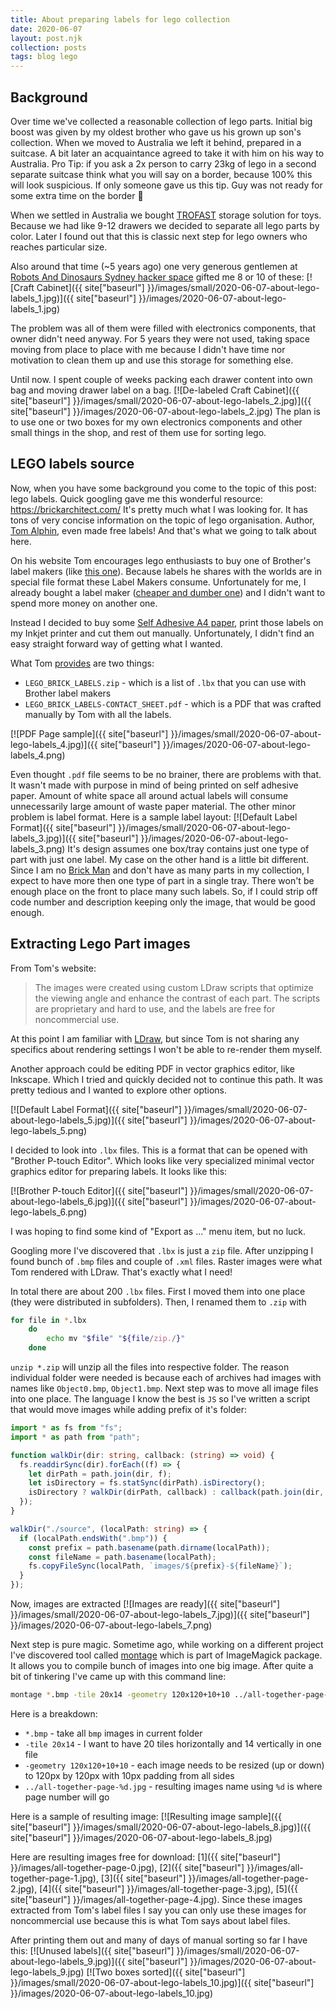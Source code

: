 ```yaml
---
title: About preparing labels for lego collection
date: 2020-06-07
layout: post.njk
collection: posts
tags: blog lego
---
```


Background
----------
Over time we've collected a reasonable collection of lego parts. Initial big boost was given by my oldest brother who gave us his grown up son's collection. When we moved to Australia we left it behind, prepared in a suitcase. A bit later an acquaintance agreed to take it with him on his way to Australia. Pro Tip: if you ask a 2x person to carry 23kg of lego in a second separate suitcase think what you will say on a border, because 100% this will look suspicious. If only someone gave us this tip. Guy was not ready for some extra time on the border 🤣

When we settled in Australia we bought [TROFAST](https://www.ikea.com/au/en/cat/toy-storage-20474/) storage solution for toys. Because we had like 9-12 drawers we decided to separate all lego parts by color. Later I found out that this is classic next step for lego owners who reaches particular size.

Also around that time (~5 years ago) one very generous gentlemen at [Robots And Dinosaurs Sydney hacker space](https://robodino.org/) gifted me 8 or 10 of these:
[![Craft Cabinet]({{ site["baseurl"] }}/images/small/2020-06-07-about-lego-labels_1.jpg)]({{ site["baseurl"] }}/images/2020-06-07-about-lego-labels_1.jpg)

The problem was all of them were filled with electronics components, that owner didn't need anyway. For 5 years they were not used, taking space moving from place to place with me because I didn't have time nor motivation to clean them up and use this storage for something else.

Until now. I spent couple of weeks packing each drawer content into own bag and moving drawer label on a bag.
[![De-labeled Craft Cabinet]({{ site["baseurl"] }}/images/small/2020-06-07-about-lego-labels_2.jpg)]({{ site["baseurl"] }}/images/2020-06-07-about-lego-labels_2.jpg)
The plan is to use one or two boxes for my own electronics components and other small things in the shop, and rest of them use for sorting lego.

LEGO labels source
------------------
Now, when you have some background you come to the topic of this post: lego labels. Quick googling gave me this wonderful resource: https://brickarchitect.com/ It's pretty much what I was looking for. It has tons of very concise information on the topic of lego organisation. Author, [Tom Alphin](https://www.instagram.com/tomalphin/?hl=en), even made free labels!  And that's what we going to talk about here.

On his website Tom encourages lego enthusiasts to buy one of Brother's label makers (like [this one](https://www.amazon.com/dp/B00OCEKCB2/ref=as_li_ss_tl?ie=UTF8&linkCode=ll1&tag=thebrickarchitect-20&linkId=debb0ec67aff5b7d7d35224d45e34458)). Because labels he shares with the worlds are in special file format these Label Makers consume. Unfortunately for me, I already bought a label maker ([cheaper and dumber one](https://www.amazon.com.au/gp/product/B076LQ535N/ref=as_li_ss_tl?ie=UTF8&psc=1&linkCode=ll1&tag=soswow-22&linkId=329e5111e440b8b7fef5b058dfde2db6&language=en_AU)) and I didn't want to spend more money on another one.

Instead I decided to buy some [Self Adhesive A4 paper](https://www.amazon.com.au/gp/product/B07KW4XFPT/ref=as_li_ss_tl?ie=UTF8&psc=1&linkCode=ll1&tag=soswow-22&linkId=31b6bb2ef8e76c3a380763d488ce8324&language=en_AU), print those labels on my Inkjet printer and cut them out manually. Unfortunately, I didn't find an easy straight forward way of getting what I wanted.

What Tom [provides](https://brickarchitect.com/labels/#download_lego_brick_labels) are two things: 
* `LEGO_BRICK_LABELS.zip` - which is a list of `.lbx` that you can use with Brother label makers
* `LEGO_BRICK_LABELS-CONTACT_SHEET.pdf` - which is a PDF that was crafted manually by Tom with all the labels.

[![PDF Page sample]({{ site["baseurl"] }}/images/small/2020-06-07-about-lego-labels_4.jpg)]({{ site["baseurl"] }}/images/2020-06-07-about-lego-labels_4.png)

Even thought `.pdf` file seems to be no brainer, there are problems with that. It wasn't made with purpose in mind of being printed on self adhesive paper. Amount of white space all around actual labels will consume unnecessarily large amount of waste paper material. The other minor problem is label format. Here is a sample label layout:
[![Default Label Format]({{ site["baseurl"] }}/images/small/2020-06-07-about-lego-labels_3.jpg)]({{ site["baseurl"] }}/images/2020-06-07-about-lego-labels_3.png)
It's design assumes one box/tray contains just one type of part with just one label. My case on the other hand is a little bit different. Since I am no [Brick Man](https://en.wikipedia.org/wiki/Ryan_McNaught) and don't have as many parts in my collection, I expect to have more then one type of part in a single tray. There won't be enough place on the front to place many such labels. So, if I could strip off code number and description keeping only the image, that would be good enough.

Extracting Lego Part images
---------------------------

From Tom's website:
> The images were created using custom LDraw scripts that optimize the viewing angle and enhance the contrast of each part. The scripts are proprietary and hard to use, and the labels are free for noncommercial use.

At this point I am familiar with [LDraw](https://www.ldraw.org/), but since Tom is not sharing any specifics about rendering settings I won't be able to re-render them myself.

Another approach could be editing PDF in vector graphics editor, like Inkscape. Which I tried and quickly decided not to continue this path. It was pretty tedious and I wanted to explore other options.

[![Default Label Format]({{ site["baseurl"] }}/images/small/2020-06-07-about-lego-labels_5.jpg)]({{ site["baseurl"] }}/images/2020-06-07-about-lego-labels_5.png)

I decided to look into `.lbx` files. This is a format that can be opened with "Brother P-touch Editor". Which looks like very specialized minimal vector graphics editor for preparing labels. It looks like this:

[![Brother P-touch Editor]({{ site["baseurl"] }}/images/small/2020-06-07-about-lego-labels_6.jpg)]({{ site["baseurl"] }}/images/2020-06-07-about-lego-labels_6.png)

I was hoping to find some kind of "Export as ..." menu item, but no luck.

Googling more I've discovered that `.lbx` is just a `zip` file. After unzipping I found bunch of `.bmp` files and couple of `.xml` files. Raster images were what Tom rendered with LDraw. That's exactly what I need!

In total there are about 200 `.lbx` files. First I moved them into one place (they were distributed in subfolders). Then, I renamed them to `.zip` with
```bash
for file in *.lbx
    do
        echo mv "$file" "${file/zip./}"
    done
```
`unzip *.zip` will unzip all the files into respective folder. The reason individual folder were needed is because each of archives had images with names like `Object0.bmp`, `Object1.bmp`. Next step was to move all image files into one place. The language I know the best is `JS` so I've written a script that would move images while adding prefix of it's folder:
```typescript
import * as fs from "fs";
import * as path from "path";

function walkDir(dir: string, callback: (string) => void) {
  fs.readdirSync(dir).forEach((f) => {
    let dirPath = path.join(dir, f);
    let isDirectory = fs.statSync(dirPath).isDirectory();
    isDirectory ? walkDir(dirPath, callback) : callback(path.join(dir, f));
  });
}

walkDir("./source", (localPath: string) => {
  if (localPath.endsWith(".bmp")) {
    const prefix = path.basename(path.dirname(localPath));
    const fileName = path.basename(localPath);
    fs.copyFileSync(localPath, `images/${prefix}-${fileName}`);
  }
});
```

Now, images are extracted
[![Images are ready]({{ site["baseurl"] }}/images/small/2020-06-07-about-lego-labels_7.jpg)]({{ site["baseurl"] }}/images/2020-06-07-about-lego-labels_7.png)

Next step is pure magic. Sometime ago, while working on a different project I've discovered tool called [montage](http://www.imagemagick.org/Usage/montage/) which is part of ImageMagick package. It allows you to compile bunch of images into one big image. After quite a bit of tinkering I've came up with this command line:
```bash
montage *.bmp -tile 20x14 -geometry 120x120+10+10 ../all-together-page-%d.jpg
```
Here is a breakdown:
* `*.bmp` - take all `bmp` images in current folder
* `-tile 20x14` - I want to have 20 tiles horizontally and 14 vertically in one file
* `-geometry 120x120+10+10` - each image needs to be resized (up or down) to 120px by 120px with 10px padding from all sides
* `../all-together-page-%d.jpg` - resulting images name using `%d` is where page number will go

Here is a sample of resulting image:
[![Resulting image sample]({{ site["baseurl"] }}/images/small/2020-06-07-about-lego-labels_8.jpg)]({{ site["baseurl"] }}/images/2020-06-07-about-lego-labels_8.jpg)

Here are resulting images free for download: [1]({{ site["baseurl"] }}/images/all-together-page-0.jpg), [2]({{ site["baseurl"] }}/images/all-together-page-1.jpg), [3]({{ site["baseurl"] }}/images/all-together-page-2.jpg), [4]({{ site["baseurl"] }}/images/all-together-page-3.jpg), [5]({{ site["baseurl"] }}/images/all-together-page-4.jpg). Since these images extracted from Tom's label files I say you can only use these images for noncommercial use because this is what Tom says about label files.

After printing them out and many of days of manual sorting so far I have this:
[![Unused labels]({{ site["baseurl"] }}/images/small/2020-06-07-about-lego-labels_9.jpg)]({{ site["baseurl"] }}/images/2020-06-07-about-lego-labels_9.jpg)
[![Two boxes sorted]({{ site["baseurl"] }}/images/small/2020-06-07-about-lego-labels_10.jpg)]({{ site["baseurl"] }}/images/2020-06-07-about-lego-labels_10.jpg)
